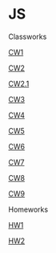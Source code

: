 # JS
Classworks

[CW1](https://ecenuryildiz.github.io/JS/Pie%20Chart.html)

[CW2](https://ecenuryildiz.github.io/JS/Hesaplama.html)

[CW2.1](https://ecenuryildiz.github.io/JS/D%C3%B6n%C3%BC%C5%9F%C3%BCm.html)

[CW3](https://ecenuryildiz.github.io/JS/c4_inspector.html)

[CW4](https://ecenuryildiz.github.io/JS/courses.html)

[CW5](https://ecenuryildiz.github.io/JS/cw5/EloquentJS.html)

[CW6](https://ecenuryildiz.github.io/JS/read.html)

[CW7](https://ecenuryildiz.github.io/JS/cw7/CW7--Timing.html)

[CW8](https://ecenuryildiz.github.io/JS/CW8.html)

[CW9](https://ecenuryildiz.github.io/JS/GitHub%20Users.html)


Homeworks

[HW1](https://ecenuryildiz.github.io/JS/Poisson%20Table.html)

[HW2](https://ecenuryildiz.github.io/JS/hw3/database.html)

